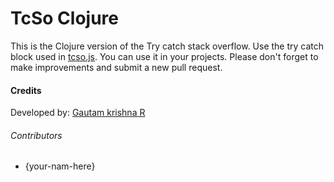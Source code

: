 # TcSo Clojure
This is the Clojure version of the Try catch stack overflow. Use the try catch block used in [tcso.js](tcso.js). You can use it in your projects. Please don't forget to make  improvements and submit a new pull request.

#### Credits
Developed by: [Gautam krishna R](https://github.com/gautamkrishnar/)

###### Contributors
* {your-nam-here}

